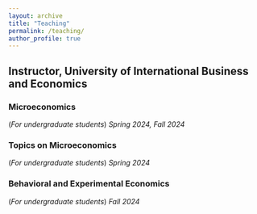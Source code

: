 ```yaml
---
layout: archive
title: "Teaching"
permalink: /teaching/
author_profile: true
---
```

## Instructor, University of International Business and Economics

### Microeconomics
(*For undergraduate students*) *Spring 2024, Fall 2024* 

### Topics on Microeconomics
(*For undergraduate students*) *Spring 2024*

### Behavioral and Experimental Economics
(*For undergraduate students*) *Fall 2024*
